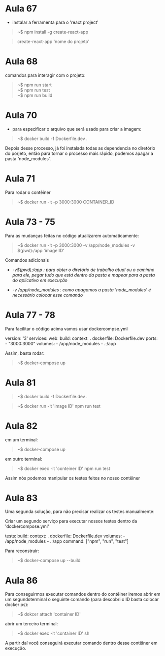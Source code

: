 # Aula 67

- instalar a ferramenta para o 'react project'

> ~$ npm install -g create-react-app

> create-react-app 'nome do projeto'

# Aula 68

comandos para interagir com o projeto:

> ~$ npm run start  
> ~$ npm run test  
> ~$ npm run build  

# Aula 70

- para especificar o arquivo que será usado para criar a imagem:

> ~$ docker build -f Dockerfile.dev .

Depois desse processo, já foi instalada todas as dependencia no diretório do porjeto, então para tornar o processo mais rápido, podemos apagar a pasta 'node_modules'.

# Aula 71 

Para rodar o contêiner 

> ~$ docker run -it -p 3000:3000 CONTAINER_ID

# Aula 73 - 75

Para as mudanças feitas no código atualizarem automaticamente:

> ~$ docker run -it -p 3000:3000 -v /app/node_modules -v $(pwd):/app 'image ID'

Comandos adicionais

- _-v$(pwd):/app : para obter o diretório de trabalho atual ou o caminho para ele, pegar tudo que está dentro da pasta e mapear para a pasta do aplicativo em execução_

- _-v /app/node_modules : como apagamos a pasta 'node_modules' é necessário colocar esse comando_

# Aula 77 - 78 

Para facilitar o código acima vamos usar dockercompse.yml

version: '3'
services:
  web:
    build: 
      context: .
      dockerfile: Dockerfile.dev
    ports:
     - "3000:3000"
    volumes: 
     - /app/node_modules
     - .:/app

Assim, basta rodar:

> ~$ docker-compose up

# Aula 81

> ~$ docker build -f Dockerfile.dev .

> ~$ docker run -it 'image ID' npm run test

# Aula 82

em um terminal:

> ~$ docker-compose up 

em outro terminal:

> ~$ docker exec -it 'conteiner ID' npm run test

Assim nós podemos manipular os testes feitos no nosso contêiner

# Aula 83

Uma segunda solução, para não precisar realizar os testes manualmente:

Criar um segundo serviço para executar nossos testes dentro da 'dockercompose.yml'

tests:
    build:
      context: .
      dockerfile: Dockerfile.dev
    volumes:
      - /app/node_modules
      - .:/app
    command: ["npm", "run", "test"]

Para reconstruir: 

> ~$ docker-compose up --build

# Aula 86

Para conseguirmos executar comandos dentro do contêiner iremos abrir em um segundoterminal o seguinte comando (para descobri o ID basta colocar docker ps):

> ~$ dokcer attach 'container ID'

abrir um terceiro terminal:

> ~$ docker exec -it 'container ID' sh

A partir daí você conseguirá executar comando dentro desse contêiner em execução.